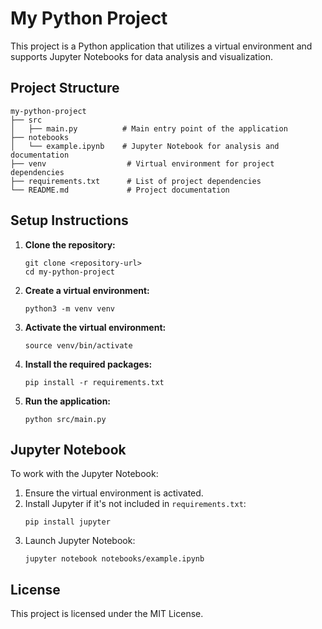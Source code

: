 # My Python Project

This project is a Python application that utilizes a virtual environment and supports Jupyter Notebooks for data analysis and visualization.

## Project Structure

```
my-python-project
├── src
│   ├── main.py          # Main entry point of the application
├── notebooks
│   └── example.ipynb    # Jupyter Notebook for analysis and documentation
├── venv                  # Virtual environment for project dependencies
├── requirements.txt      # List of project dependencies
└── README.md             # Project documentation
```

## Setup Instructions

1. **Clone the repository:**
   ```
   git clone <repository-url>
   cd my-python-project
   ```

2. **Create a virtual environment:**
   ```
   python3 -m venv venv
   ```

3. **Activate the virtual environment:**
   ```
   source venv/bin/activate
   ```

4. **Install the required packages:**
   ```
   pip install -r requirements.txt
   ```

5. **Run the application:**
   ```
   python src/main.py
   ```

## Jupyter Notebook

To work with the Jupyter Notebook:

1. Ensure the virtual environment is activated.
2. Install Jupyter if it's not included in `requirements.txt`:
   ```
   pip install jupyter
   ```
3. Launch Jupyter Notebook:
   ```
   jupyter notebook notebooks/example.ipynb
   ```

## License

This project is licensed under the MIT License.